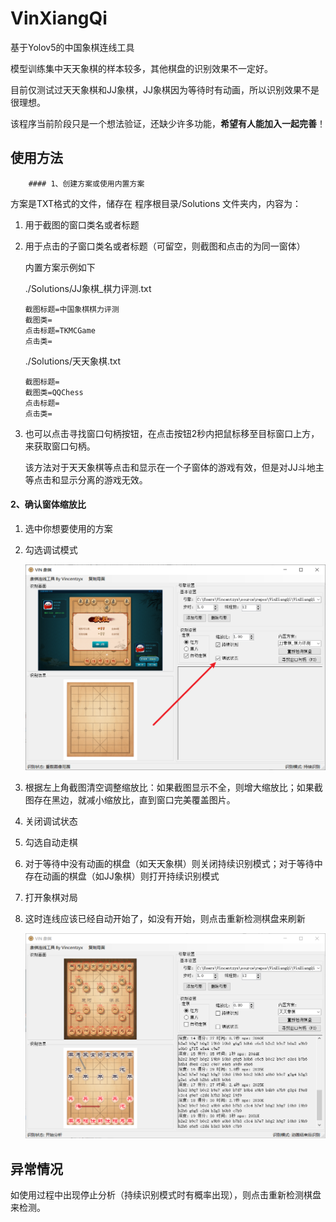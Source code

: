 # VinXiangQi
基于Yolov5的中国象棋连线工具

模型训练集中天天象棋的样本较多，其他棋盘的识别效果不一定好。

目前仅测试过天天象棋和JJ象棋，JJ象棋因为等待时有动画，所以识别效果不是很理想。

该程序当前阶段只是一个想法验证，还缺少许多功能，**希望有人能加入一起完善**！

## 使用方法

		#### 1、创建方案或使用内置方案

方案是TXT格式的文件，储存在 程序根目录/Solutions 文件夹内，内容为：

1. 用于截图的窗口类名或者标题

2. 用于点击的子窗口类名或者标题（可留空，则截图和点击的为同一窗体）

   内置方案示例如下

   ./Solutions/JJ象棋_棋力评测.txt

   ``` 
   截图标题=中国象棋棋力评测
   截图类=
   点击标题=TKMCGame
   点击类=
   ```

   ./Solutions/天天象棋.txt

   ``` 
   截图标题=
   截图类=QQChess
   点击标题=
   点击类=
   ```

3. 也可以点击寻找窗口句柄按钮，在点击按钮2秒内把鼠标移至目标窗口上方，来获取窗口句柄。

   该方法对于天天象棋等点击和显示在一个子窗体的游戏有效，但是对JJ斗地主等点击和显示分离的游戏无效。

#### 2、确认窗体缩放比 

1. 选中你想要使用的方案

2. 勾选调试模式

   ![image-20220701225715578](assets/image-20220701225715578.png)

3. 根据左上角截图清空调整缩放比：如果截图显示不全，则增大缩放比；如果截图存在黑边，就减小缩放比，直到窗口完美覆盖图片。

4. 关闭调试状态

5. 勾选自动走棋

6. 对于等待中没有动画的棋盘（如天天象棋）则关闭持续识别模式；对于等待中存在动画的棋盘（如JJ象棋）则打开持续识别模式

7. 打开象棋对局

8. 这时连线应该已经自动开始了，如没有开始，则点击重新检测棋盘来刷新

   ![image-20220701230025667](assets/image-20220701230025667.png)

   

## 异常情况

如使用过程中出现停止分析（持续识别模式时有概率出现），则点击重新检测棋盘来检测。
